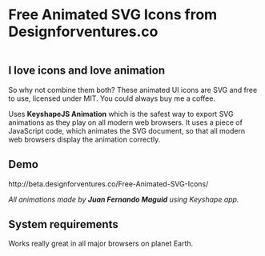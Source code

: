 
<h1 id="freeanimatedsvgiconsfromdesignforventures.co">Free Animated SVG Icons from Designforventures.co</h1>

<p><img src="http://beta.designforventures.co/Free-Animated-SVG-Icons/warehouse/AnimatedSVGIconsD4V@1x.jpg" alt="" /></p>

<h2 id="iloveiconsandioveanimation.">I love icons and Iove animation</h2>

<p>So why not combine them both? These animated UI icons are SVG and free to use, licensed under MIT. You could always buy me a coffee.</p>

<p>Uses <strong>KeyshapeJS Animation</strong> which is the safest way to export SVG animations as they play on all modern web browsers. It uses a piece of JavaScript code, which animates the SVG document, so that all modern web browsers display the animation correctly.</p>

<h2 id="demo">Demo</h2>

<p>http://beta.designforventures.co/Free-Animated-SVG-Icons/</p>

<p><em>All animations made by <strong>Juan Fernando Maguid</strong> using Keyshape app.</em></p>

<h2 id="systemrequirements">System requirements</h2>

<p>Works really great in all major browsers on planet Earth.</p>


